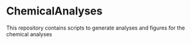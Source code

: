 # ChemicalAnalyses
This repository contains scripts to generate analyses and figures for the chemical analyses

